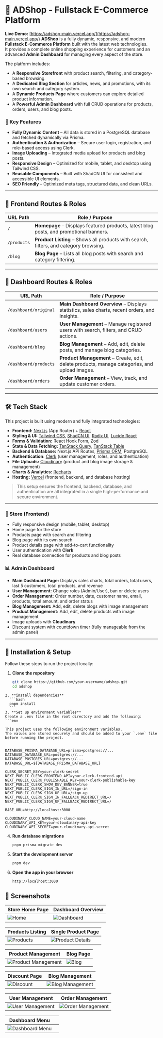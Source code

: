 # 🛒 ADShop - Fullstack E-Commerce Platform
**Live Demo:** [https://adshop-main.vercel.app/](https://adshop-main.vercel.app/)
**ADShop** is a fully dynamic, responsive, and modern **Fullstack E-Commerce Platform** built with the latest web technologies.  
It provides a complete online shopping experience for customers and an advanced **Admin Dashboard** for managing every aspect of the store.

The platform includes:
- A **Responsive Storefront** with product search, filtering, and category-based browsing.
- A **Dedicated Blog Section** for articles, news, and promotions, with its own search and category system.
- A **Dynamic Products Page** where customers can explore detailed product information.
- A **Powerful Admin Dashboard** with full CRUD operations for products, orders, users, and blog posts.

### 🚀 Key Features
- **Fully Dynamic Content** – All data is stored in a PostgreSQL database and fetched dynamically via Prisma.
- **Authentication & Authorization** – Secure user login, registration, and role-based access using Clerk.
- **Image Uploading** – Integrated media upload for products and blog posts.
- **Responsive Design** – Optimized for mobile, tablet, and desktop using Tailwind CSS.
- **Reusable Components** – Built with ShadCN UI for consistent and accessible UI elements.
- **SEO Friendly** – Optimized meta tags, structured data, and clean URLs.

---

## 📍 Frontend Routes & Roles

| URL Path      | Role / Purpose |
|---------------|----------------|
| `/`           | **Homepage** – Displays featured products, latest blog posts, and promotional banners. |
| `/products`   | **Product Listing** – Shows all products with search, filters, and category browsing. |
| `/blog`       | **Blog Page** – Lists all blog posts with search and category filtering. |

---

## 📍 Dashboard Routes & Roles

| URL Path               | Role / Purpose |
|------------------------|----------------|
| `/dashboard/original`  | **Main Dashboard Overview** – Displays statistics, sales charts, recent orders, and insights. |
| `/dashboard/users`     | **User Management** – Manage registered users with search, filters, and CRUD actions. |
| `/dashboard/blog`      | **Blog Management** – Add, edit, delete posts, and manage blog categories. |
| `/dashboard/products`  | **Product Management** – Create, edit, delete products, manage categories, and upload images. |
| `/dashboard/orders`    | **Order Management** – View, track, and update customer orders. |

---

## 🛠️ Tech Stack

This project is built using modern and fully integrated technologies:

- **Frontend:** [Next.js](https://nextjs.org/) (App Router) + [React](https://react.dev/)  
- **Styling & UI:** [Tailwind CSS](https://tailwindcss.com/), [ShadCN UI](https://ui.shadcn.com/), [Radix UI](https://www.radix-ui.com/), [Lucide React](https://lucide.dev/)  
- **Forms & Validation:** [React Hook Form](https://react-hook-form.com/), [Zod](https://zod.dev/)  
- **State & Data Fetching:** [TanStack Query](https://tanstack.com/query/latest), [TanStack Table](https://tanstack.com/table/latest)  
- **Backend & Database:** Next.js API Routes, [Prisma ORM](https://www.prisma.io/), PostgreSQL  
- **Authentication:** [Clerk](https://clerk.com/) (user management, roles, and authentication)  
- **File Uploads:** [Cloudinary](https://cloudinary.com/) (product and blog image storage & management)  
- **Charts & Analytics:** [Recharts](https://recharts.org/)  
- **Hosting:** [Vercel](https://vercel.com/) (frontend, backend, and database hosting)  

> This setup ensures the frontend, backend, database, and authentication are all integrated in a single high-performance and secure environment.


---

### 🏪 Store (Frontend)
- Fully responsive design (mobile, tablet, desktop)
- Home page for the store
- Products page with search and filtering
- Blog page with its own search
- Product details page with add-to-cart functionality
- User authentication with **Clerk**
- Real database connection for products and blog posts

### 📊 Admin Dashboard
- **Main Dashboard Page:** Displays sales charts, total orders, total users, last 5 customers, total products, and revenue
- **User Management:** Change roles (Admin/User), ban or delete users
- **Order Management:** Order number, date, customer name, email, products, total amount, and order status
- **Blog Management:** Add, edit, delete blogs with image management
- **Product Management:** Add, edit, delete products with image management
- Image uploads with **Cloudinary**
- Discount system with countdown timer (fully manageable from the admin panel)

---

## 🚀 Installation & Setup

Follow these steps to run the project locally:
1. **Clone the repository**
   ```bash
   git clone https://github.com/your-username/adshop.git
   cd adshop
  ```
2. **install dependencies**
    ```bash
    pnpm install
    ```
3. **Set up environment variables**
Create a .env file in the root directory and add the following:
```env

This project uses the following environment variables.  
The values are stored securely and should be added to your `.env` file before running the project.


DATABASE_PRISMA_DATABASE_URL=prisma+postgres://...
DATABASE_DATABASE_URL=postgres://...
DATABASE_POSTGRES_URL=postgres://...
DATABASE_URL=${DATABASE_PRISMA_DATABASE_URL}

CLERK_SECRET_KEY=your-clerk-secret
NEXT_PUBLIC_CLERK_FRONTEND_API=your-clerk-frontend-api
NEXT_PUBLIC_CLERK_PUBLISHABLE_KEY=your-clerk-publishable-key
NEXT_PUBLIC_CLERK_SHOW_DEV_BANNER=true
NEXT_PUBLIC_CLERK_SIGN_IN_URL=/sign-in
NEXT_PUBLIC_CLERK_SIGN_UP_URL=/sign-up
NEXT_PUBLIC_CLERK_SIGN_IN_FALLBACK_REDIRECT_URL=/
NEXT_PUBLIC_CLERK_SIGN_UP_FALLBACK_REDIRECT_URL=/

BASE_URL=http://localhost:3000

CLOUDINARY_CLOUD_NAME=your-cloud-name
CLOUDINARY_API_KEY=your-cloudinary-api-key
CLOUDINARY_API_SECRET=your-cloudinary-api-secret
```
4. **Run database migrations**
    ```bash
    pnpm prisma migrate dev
    ```
5. **Start the development server**
    ```bash
    pnpm dev
    ```
6. **Open the app in your browser**
    ```
    http://localhost:3000
    ```
    

## 📸 Screenshots

| Store Home Page         | Dashboard Overview         |
|------------------------|---------------------------|
| ![Home](public/screenshots/shop.png) | ![Dashboard](public/screenshots/dashboard.png) |

| Products Listing       | Single Product Page       |
|-----------------------|---------------------------|
| ![Products](public/screenshots/product.png) | ![Product Details](public/screenshots/products.png) |

| Product Management    | Blog Page                 |
|----------------------|---------------------------|
| ![Product Management](public/screenshots/dashboard-p.png) | ![Blog](public/screenshots/blog.png) |

| Discount Page         | Blog Management           |
|----------------------|---------------------------|
| ![Discount](public/screenshots/discound.png) | ![Blog Management](public/screenshots/dashboard-blog.png) |

| User Management       | Order Management          |
|----------------------|---------------------------|
| ![User Management](public/screenshots/dashboard-users.png) | ![Order Management](public/screenshots/dashboard-orders.png) |

| Dashboard Menu        |                           |
|----------------------|---------------------------|
| ![Dashboard Menu](public/screenshots/dashobard-menu.png) |                           |
